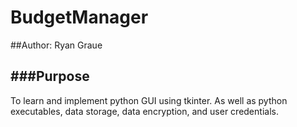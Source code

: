 # BudgetManager

##Author: Ryan Graue

###Purpose
---
To learn and implement python GUI using tkinter. As well as python executables, data storage, data encryption, and user credentials.

